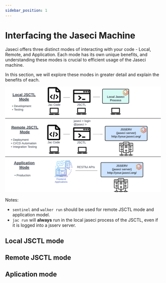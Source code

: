 ```yaml
---
sidebar_position: 1
---
```


# Interfacing the Jaseci Machine

Jaseci offers three distinct modes of interacting with your code - Local, Remote, and Application. Each mode has its own unique benefits, and understanding these modes is crucial to efficient usage of the Jaseci machine.

In this section, we will explore these modes in greater detail and explain the benefits of each.

![Three jaseci interaction modes](./img/interaction_modes.png)

Notes:
* `sentinel` and `walker run` should be used for remote JSCTL mode and application model.
* `jac run` will **always** run in the local jaseci process of the JSCTL, even if it is logged into a jsserv server.

## Local JSCTL mode


## Remote JSCTL mode


## Aplication mode